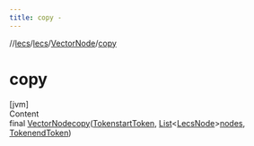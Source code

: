 ```yaml
---
title: copy -
---
```

//[lecs](../../index.md)/[lecs](../index.md)/[VectorNode](index.md)/[copy](copy.md)



# copy  
[jvm]  
Content  
final [VectorNode](index.md)[copy](copy.md)([Token](../-token/index.md)[startToken](copy.md), [List](https://docs.oracle.com/javase/8/docs/api/java/util/List.html)<[LecsNode](../-lecs-node/index.md)>[nodes](copy.md), [Token](../-token/index.md)[endToken](copy.md))  
  




